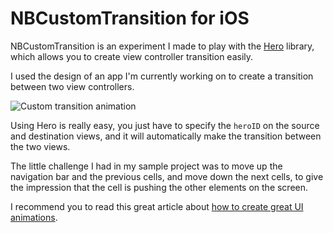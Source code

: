 # NBCustomTransition for iOS #

NBCustomTransition is an experiment I made to play with the [Hero](https://github.com/lkzhao/Hero) library, which allows you to create view controller transition easily.

I used the design of an app I'm currently working on to create a transition between two view controllers.

![Custom transition animation](animation.gif)

Using Hero is really easy, you just have to specify the `heroID` on the source and destination views, and it will automatically make the transition between the two views.

The little challenge I had in my sample project was to move up the navigation bar and the previous cells, and move down the next cells, to give the impression that the cell is pushing the other elements on the screen.

I recommend you to read this great article about [how to create great UI animations](https://uxdesign.cc/good-to-great-ui-animation-tips-7850805c12e5#fc61).
